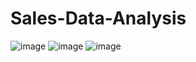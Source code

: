 # Sales-Data-Analysis
![image](https://github.com/user-attachments/assets/69d1e21d-6e74-4b68-863c-63d35a12272a)
![image](https://github.com/user-attachments/assets/c5721658-0359-49db-a2a5-0a0ecb17739b)
![image](https://github.com/user-attachments/assets/aa18c314-44db-4166-9ce4-d262f9d6b7ba)


